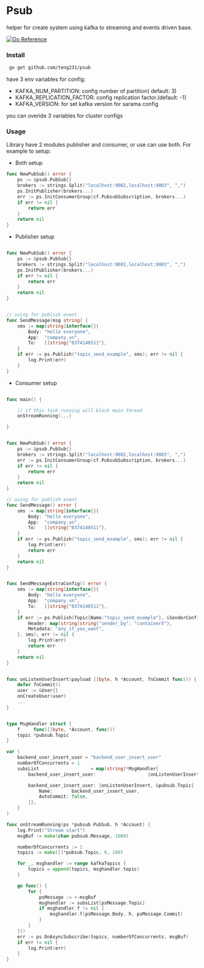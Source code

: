 # Psub

helper for create system using kafka to streaming and events driven base.

[![Go Reference](https://pkg.go.dev/badge/github.com/princjef/gomarkdoc.svg)](https://pkg.go.dev/github.com/teng231/psub)

### Install

``` bash
 go get github.com/teng231/psub
```
have 3 env variables for config:
* KAFKA_NUM_PARTITION: config number of partition( default: 3)
* KAFKA_REPLICATION_FACTOR: config replication factor.(default:  -1)
* KAFKA_VERSION: for set kafka version for sarama config

you can overide 3 variables for cluster configs

### Usage

Library have 2 modules publisher and consumer, or use can use both.
For example to setup:

* Both setup

``` go
func NewPubSub() error {
	ps := &psub.PubSub{}
	brokers := strings.Split("localhost:9002,localhost:9003", ",")
	ps.InitPublisher(brokers...)
	err := ps.InitConsumerGroup(cf.PubsubSubscription, brokers...)
	if err != nil {
		return err
	}
	return nil
}

```


* Publisher setup


``` go

func NewPubSub() error {
	ps := &psub.PubSub{}
	brokers := strings.Split("localhost:9002,localhost:9003", ",")
	ps.InitPublisher(brokers...)
	if err != nil {
		return err
	}
	return nil
}


// using for publish event
func SendMessage(msg string) {
    sms := map[string]interface{}{
		Body: "hello everyone",
        App:  "company.vn",
		To:   []string{"0374140511"},
	}
    if err := ps.Publish("topic_send_example", sms); err != nil {
		log.Print(err)
	}
}


```


* Consumer setup
``` go

func main() {

    // if this task running will block main thread
    onStreamRunning(...)

}


func NewPubSub() error {
	ps := &psub.PubSub{}
	brokers := strings.Split("localhost:9002,localhost:9003", ",")
	err := ps.InitConsumerGroup(cf.PubsubSubscription, brokers...)
	if err != nil {
		return err
	}
	return nil
}

// using for publish event
func SendMessage() error {
    sms := map[string]interface{}{
		Body: "hello everyone",
        App:  "company.vn",
		To:   []string{"0374140511"},
	}
    if err := ps.Publish("topic_send_example", sms); err != nil {
		log.Print(err)
        return err
	}
    return nil
}


func SendMessageExtraConfig() error {
    sms := map[string]interface{}{
		Body: "hello everyone",
        App:  "company.vn",
		To:   []string{"0374140511"},
	}
    if err := ps.Publish(Topic{Name:"topic_send_example"}, &SenderConfig{
		Header: map[string]string{"sender_by": "containerX"},
		Metadata: "any_if_you_want",
	}, sms); err != nil {
		log.Print(err)
        return err
	}
    return nil
}


func onListenUserInsert(payload []byte, h *Account, fnCommit func()) {
	defer fnCommit()
	user := &User{}
    onCreateUser(user)
    ...
}


type MsgHandler struct {
	f     func([]byte, *Account, func())
	topic *pubsub.Topic
}

var (
	backend_user_insert_user = "backend_user_insert_user"
    numberOfConcurrents = 1
	subsList                   = map[string]*MsgHandler{
		backend_user_insert_user:                   {onListenUserInsert, false},

		backend_user_insert_user: {onListenUserInsert, &pubsub.Topic{
			Name:       backend_user_insert_user,
			AutoCommit: false,
		}},
	}
)

func onStreamRunning(ps *pubsub.PubSub, h *Account) {
	log.Print("Stream start")
	msgBuf := make(chan pubsub.Message, 1000)

	numberOfConcurrents := 1
	topics := make([]*pubsub.Topic, 0, 100)

	for _, msghandler := range kafkaTopics {
		topics = append(topics, msghandler.topic)
	}

	go func() {
		for {
			psMessage := <-msgBuf
			msghandler := subsList[psMessage.Topic]
			if msghandler.f != nil {
				msghandler.f(psMessage.Body, h, psMessage.Commit)
			}
		}
	}()
	err := ps.OnAsyncSubscribe(topics, numberOfConcurrents, msgBuf)
	if err != nil {
		log.Print(err)
	}
}
```
